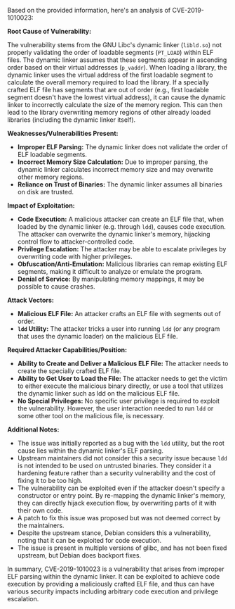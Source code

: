 Based on the provided information, here's an analysis of CVE-2019-1010023:

**Root Cause of Vulnerability:**

The vulnerability stems from the GNU Libc's dynamic linker (`libld.so`) not properly validating the order of loadable segments (`PT_LOAD`) within ELF files. The dynamic linker assumes that these segments appear in ascending order based on their virtual addresses (`p_vaddr`). When loading a library, the dynamic linker uses the virtual address of the first loadable segment to calculate the overall memory required to load the library. If a specially crafted ELF file has segments that are out of order (e.g., first loadable segment doesn't have the lowest virtual address), it can cause the dynamic linker to incorrectly calculate the size of the memory region. This can then lead to the library overwriting memory regions of other already loaded libraries (including the dynamic linker itself).

**Weaknesses/Vulnerabilities Present:**

*   **Improper ELF Parsing:** The dynamic linker does not validate the order of ELF loadable segments.
*   **Incorrect Memory Size Calculation:** Due to improper parsing, the dynamic linker calculates incorrect memory size and may overwrite other memory regions.
*   **Reliance on Trust of Binaries:** The dynamic linker assumes all binaries on disk are trusted.

**Impact of Exploitation:**

*   **Code Execution:** A malicious attacker can create an ELF file that, when loaded by the dynamic linker (e.g. through `ldd`), causes code execution. The attacker can overwrite the dynamic linker's memory, hijacking control flow to attacker-controlled code.
*   **Privilege Escalation:** The attacker may be able to escalate privileges by overwriting code with higher privileges.
*   **Obfuscation/Anti-Emulation:** Malicious libraries can remap existing ELF segments, making it difficult to analyze or emulate the program.
*   **Denial of Service:** By manipulating memory mappings, it may be possible to cause crashes.

**Attack Vectors:**

*   **Malicious ELF File:** An attacker crafts an ELF file with segments out of order.
*   **`ldd` Utility:** The attacker tricks a user into running `ldd` (or any program that uses the dynamic loader) on the malicious ELF file.

**Required Attacker Capabilities/Position:**

*   **Ability to Create and Deliver a Malicious ELF File:** The attacker needs to create the specially crafted ELF file.
*   **Ability to Get User to Load the File:** The attacker needs to get the victim to either execute the malicious binary directly, or use a tool that utilizes the dynamic linker such as ldd on the malicious ELF file.
*   **No Special Privileges:** No specific user privilege is required to exploit the vulnerability. However, the user interaction needed to run `ldd` or some other tool on the malicious file, is necessary.

**Additional Notes:**

*   The issue was initially reported as a bug with the `ldd` utility, but the root cause lies within the dynamic linker's ELF parsing.
*   Upstream maintainers did not consider this a security issue because `ldd` is not intended to be used on untrusted binaries. They consider it a hardening feature rather than a security vulnerability and the cost of fixing it to be too high.
*   The vulnerability can be exploited even if the attacker doesn't specify a constructor or entry point. By re-mapping the dynamic linker's memory, they can directly hijack execution flow, by overwriting parts of it with their own code.
*   A patch to fix this issue was proposed but was not deemed correct by the maintainers.
*   Despite the upstream stance, Debian considers this a vulnerability, noting that it can be exploited for code execution.
*   The issue is present in multiple versions of glibc, and has not been fixed upstream, but Debian does backport fixes.

In summary, CVE-2019-1010023 is a vulnerability that arises from improper ELF parsing within the dynamic linker. It can be exploited to achieve code execution by providing a maliciously crafted ELF file, and thus can have various security impacts including arbitrary code execution and privilege escalation.